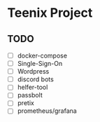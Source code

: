 # Teenix Project
## TODO
- [ ] docker-compose
- [ ] Single-Sign-On
- [ ] Wordpress
- [ ] discord bots
- [ ] helfer-tool
- [ ] passbolt
- [ ] pretix
- [ ] prometheus/grafana
